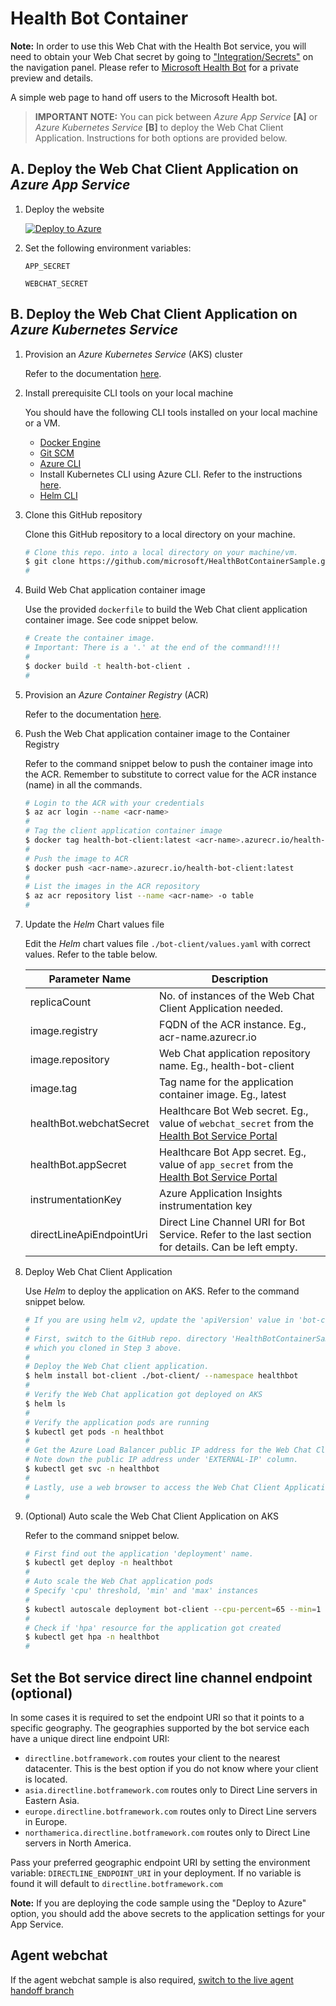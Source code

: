# Health Bot Container

**Note:** In order to use this Web Chat with the Health Bot service, you will need to obtain your Web Chat secret by going to ["Integration/Secrets"](./secrets.png) on the navigation panel.
Please refer to [Microsoft Health Bot](https://www.microsoft.com/en-us/research/project/health-bot/) for a private preview and details.

A simple web page to hand off users to the Microsoft Health bot.

>**IMPORTANT NOTE:** You can pick between *Azure App Service* **[A]** or *Azure Kubernetes Service* **[B]** to deploy the Web Chat Client Application.  Instructions for both options are provided below.

## A. Deploy the Web Chat Client Application on *Azure App Service*

1. Deploy the website

   [![Deploy to Azure][Deploy Button]][Deploy Node/GetConversationMembers]

   [Deploy Button]: https://azuredeploy.net/deploybutton.png
   [Deploy Node/GetConversationMembers]: https://azuredeploy.net
 
2. Set the following environment variables:

   `APP_SECRET`

   `WEBCHAT_SECRET`

## B. Deploy the Web Chat Client Application on *Azure Kubernetes Service*

1. Provision an *Azure Kubernetes Service* (AKS) cluster

   Refer to the documentation [here](https://docs.microsoft.com/en-us/azure/aks/kubernetes-walkthrough-rm-template).

2. Install prerequisite CLI tools on your local machine

   You should have the following CLI tools installed on your local machine or a VM.

   - [Docker Engine](https://docs.docker.com/install/linux/docker-ce/ubuntu/)
   - [Git SCM](https://git-scm.com/book/en/v2/Getting-Started-Installing-Git)
   - [Azure CLI](https://docs.microsoft.com/en-us/cli/azure/install-azure-cli?view=azure-cli-latest)
   - Install Kubernetes CLI using Azure CLI. Refer to the instructions [here](https://docs.microsoft.com/en-us/azure/aks/kubernetes-walkthrough).
   - [Helm CLI](https://helm.sh/docs/intro/install/) 

3. Clone this GitHub repository

   Clone this GitHub repository to a local directory on your machine.

   ```bash
   # Clone this repo. into a local directory on your machine/vm.
   $ git clone https://github.com/microsoft/HealthBotContainerSample.git
   #
   ```

4. Build Web Chat application container image

   Use the provided `dockerfile` to build the Web Chat client application container image.  See code snippet below.

   ```bash
   # Create the container image.
   # Important: There is a '.' at the end of the command!!!!
   #
   $ docker build -t health-bot-client .
   #
   ```

5. Provision an *Azure Container Registry* (ACR)

   Refer to the documentation [here](https://docs.microsoft.com/en-us/azure/container-registry/container-registry-get-started-portal).

6. Push the Web Chat application container image to the Container Registry

   Refer to the command snippet below to push the container image into the ACR.  Remember to substitute to correct value for the ACR instance (name) in all the commands.

   ```bash
   # Login to the ACR with your credentials
   $ az acr login --name <acr-name>
   #
   # Tag the client application container image
   $ docker tag health-bot-client:latest <acr-name>.azurecr.io/health-bot-client:latest
   #
   # Push the image to ACR
   $ docker push <acr-name>.azurecr.io/health-bot-client:latest
   #
   # List the images in the ACR repository
   $ az acr repository list --name <acr-name> -o table
   #
   ```

7. Update the *Helm* Chart values file

   Edit the *Helm* chart values file `./bot-client/values.yaml` with correct values. Refer to the table below.

   Parameter Name | Description
   -------------- | -----------
   replicaCount | No. of instances of the Web Chat Client Application needed.
   image.registry | FQDN of the ACR instance.  Eg., acr-name.azurecr.io
   image.repository | Web Chat application repository name. Eg., health-bot-client
   image.tag | Tag name for the application container image.  Eg., latest
   healthBot.webchatSecret | Healthcare Bot Web secret.  Eg., value of `webchat_secret` from the [Health Bot Service Portal](https://us.healthbot.microsoft.com)
   healthBot.appSecret | Healthcare Bot App secret.  Eg., value of `app_secret` from the [Health Bot Service Portal](https://us.healthbot.microsoft.com)
   instrumentationKey | Azure Application Insights instrumentation key
   directLineApiEndpointUri | Direct Line Channel URI for Bot Service.  Refer to the last section for details.  Can be left empty.

8. Deploy Web Chat Client Application

   Use *Helm* to deploy the application on AKS. Refer to the command snippet below.

   ```bash
   # If you are using helm v2, update the 'apiVersion' value in 'bot-client/Chart.yaml' to v1.
   #
   # First, switch to the GitHub repo. directory 'HealthBotContainerSample'
   # which you cloned in Step 3 above.
   #
   # Deploy the Web Chat client application.
   $ helm install bot-client ./bot-client/ --namespace healthbot 
   #
   # Verify the Web Chat application got deployed on AKS
   $ helm ls
   #
   # Verify the application pods are running
   $ kubectl get pods -n healthbot
   #
   # Get the Azure Load Balancer public IP address for the Web Chat Client App
   # Note down the public IP address under 'EXTERNAL-IP' column.
   $ kubectl get svc -n healthbot
   #
   # Lastly, use a web browser to access the Web Chat Client Application
   #
   ```

9. (Optional) Auto scale the Web Chat Client Application on AKS

   Refer to the command snippet below.

   ```bash
   # First find out the application 'deployment' name.
   $ kubectl get deploy -n healthbot
   #
   # Auto scale the Web Chat application pods
   # Specify 'cpu' threshold, 'min' and 'max' instances
   #
   $ kubectl autoscale deployment bot-client --cpu-percent=65 --min=1 --max=10 -n healthbot
   #
   # Check if 'hpa' resource for the application got created
   $ kubectl get hpa -n healthbot
   #
   ```

## Set the Bot service direct line channel endpoint (optional)

In some cases it is required to set the endpoint URI so that it points to a specific geography. The geographies supported by the bot service each have a unique direct line endpoint URI:

- `directline.botframework.com` routes your client to the nearest datacenter. This is the best option if you do not know where your client is located.
- `asia.directline.botframework.com` routes only to Direct Line servers in Eastern Asia.
- `europe.directline.botframework.com` routes only to Direct Line servers in Europe.
- `northamerica.directline.botframework.com` routes only to Direct Line servers in North America.

Pass your preferred geographic endpoint URI by setting the environment variable: `DIRECTLINE_ENDPOINT_URI` in your deployment. If no variable is found it will default to `directline.botframework.com`

**Note:** If you are deploying the code sample using the "Deploy to Azure" option, you should add the above secrets to the application settings for your App Service. 

## Agent webchat
If the agent webchat sample is also required, [switch to the live agent handoff branch](https://github.com/Microsoft/HealthBotContainerSample/tree/live_agent_handoff)
